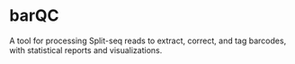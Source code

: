 # barQC
A tool for processing Split-seq reads to extract, correct, and tag barcodes, with statistical reports and visualizations.
